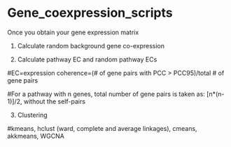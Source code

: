 # Gene_coexpression_scripts
Once you obtain your gene expression matrix
1) Calculate random background gene co-expression


2) Calculate pathway EC and random pathway ECs

#EC=expression coherence=(# of gene pairs with PCC > PCC95)/total # of gene pairs

#For a pathway with n genes, total number of gene pairs is taken as: [n*(n-1)]/2, without the self-pairs 

3) Clustering

#kmeans, hclust (ward, complete and average linkages), cmeans, akkmeans, WGCNA
